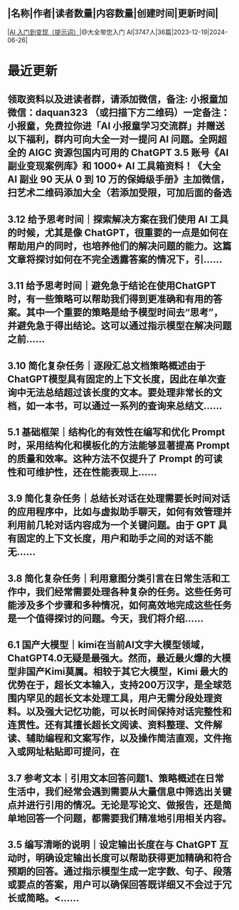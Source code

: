 |名称|作者|读者数量|内容数量|创建时间|更新时间|
---
|[AI 入门到变现（提示词）](https://xiaobot.net/p/DaQuanPrompter?refer=0b133df9-27dc-423b-8101-639049001c13)|@大全带您入门 AI|3747人|36篇|2023-12-19|2024-06-26|

# 最近更新
## 领取资料以及进读者群，请添加微信，备注: 小报童加微信：daquan323 （或扫描下方二维码）一定备注：小报童，免费拉你进「AI 小报童学习交流群」并赠送以下福利，群内可向大全一对一提问 AI 问题。全网超全的 AIGC 资源包国内可用的 ChatGPT 3.5 账号《AI 副业变现案例库》和 1000+ AI 工具箱资料！《大全 AI 副业 90 天从 0 到 10 万的保姆级手册》主加微信，扫艺术二维码添加大全（若添加受限，可加后面的备选
## 3.12 给予思考时间｜探索解决方案在我们使用 AI 工具的时候，尤其是像 ChatGPT，很重要的一点是如何在帮助用户的同时，也培养他们的解决问题的能力。这篇文章将探讨如何在不完全透露答案的情况下，引......
## 3.11 给予思考时间｜避免急于结论在使用ChatGPT时，有一些策略可以帮助我们得到更准确和有用的答案。其中一个重要的策略是给予模型时间去“思考”，并避免急于得出结论。这可以通过指示模型在解决问题之前......
## 3.10 简化复杂任务｜逐段汇总文档策略概述由于ChatGPT模型具有固定的上下文长度，因此在单次查询中无法总结超过该长度的文本。要处理非常长的文档，如一本书，可以通过一系列的查询来总结文......
## 5.1 基础框架｜结构化的有效性在编写和优化 Prompt 时，采用结构化和模板化的方法能够显著提高 Prompt 的质量和效率。这种方法不仅提升了 Prompt 的可读性和可维护性，还在性能表现上......
## 3.9 简化复杂任务｜总结长对话在处理需要长时间对话的应用程序中，比如与虚拟助手聊天，如何有效管理并利用前几轮对话内容成为一个关键问题。由于 GPT 具有固定的上下文长度，用户和助手之间的对话不能无......
## 3.8 简化复杂任务｜利用意图分类引言在日常生活和工作中，我们经常需要处理各种复杂的任务。这些任务可能涉及多个步骤和多种情况，如何高效地完成这些任务是一个值得探讨的问题。今天，我们将介绍......
## 6.1 国产大模型｜kimi在当前AI文字大模型领域，ChatGPT4.0无疑是最强大。然而，最近最火爆的大模型非国产Kimi莫属。相较于其它大模型，Kimi 最大的优势在于，超长文本输入，支持200万汉字，是全球范围内罕见的超长文本处理工具，用户无需分段处理资料。以及强大记忆功能，可以长时间保持对话完整性和连贯性。还有其擅长超长文阅读、资料整理、文件解读、辅助编程和文案写作，以及操作简洁直观，文件拖入或网址粘贴即可提问，在
## 3.7 参考文本｜引用文本回答问题1、策略概述在日常生活中，我们经常会遇到需要从大量信息中筛选出关键点并进行引用的情况。无论是写论文、做报告，还是简单地回答一个问题，都需要我们精准地引用相关内容。
## 3.5 编写清晰的说明｜设定输出长度在与 ChatGPT 互动时，明确设定输出长度可以帮助获得更加精确和符合预期的回答。通过指示模型生成一定字数、句子、段落或要点的答案，用户可以确保回答既详细又不会过于冗长或简略。<......

